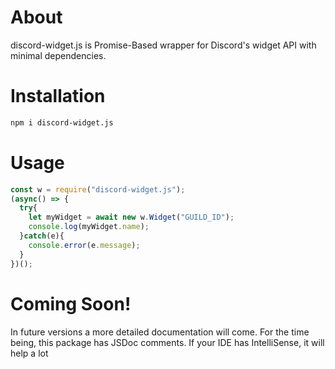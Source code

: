 # About
discord-widget.js is Promise-Based wrapper for Discord's widget API with minimal dependencies.

# Installation
```sh
npm i discord-widget.js
```

# Usage
```js
const w = require("discord-widget.js");
(async() => {
  try{
    let myWidget = await new w.Widget("GUILD_ID");
    console.log(myWidget.name);
  }catch(e){
    console.error(e.message);
  }
})();
```
# Coming Soon!
In future versions a more detailed documentation will come. For the time being, this package has JSDoc comments. If your IDE has IntelliSense, it will help a lot

